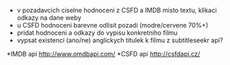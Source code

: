 - v pozadavcich ciselne hodnoceni z CSFD a IMDB misto textu, klikaci odkazy na dane weby
- u CSFD hodnoceni barevne odlisit pozadi (modre/cervene 70%+)
- pridat hodnoceni a odkazy do vypisu konkretniho filmu
- vypsat existenci (ano/ne) anglickych titulek k filmu z subtitleseekr api?

*IMDB api http://www.omdbapi.com/
*CSFD api http://csfdapi.cz/